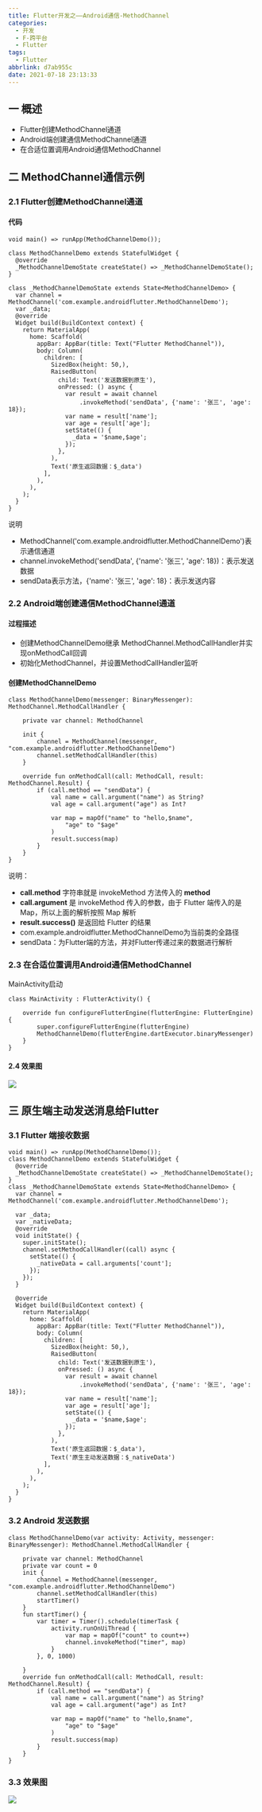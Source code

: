 ```yaml
---
title: Flutter开发之——Android通信-MethodChannel
categories:
  - 开发
  - F-跨平台
  - Flutter
tags:
  - Flutter
abbrlink: d7ab955c
date: 2021-07-18 23:13:33
---
```

## 一 概述

* Flutter创建MethodChannel通道
* Android端创建通信MethodChannel通道
* 在合适位置调用Android通信MethodChannel

<!--more-->

## 二  MethodChannel通信示例

### 2.1 Flutter创建MethodChannel通道

####  代码

```
void main() => runApp(MethodChannelDemo());

class MethodChannelDemo extends StatefulWidget {
  @override
  _MethodChannelDemoState createState() => _MethodChannelDemoState();
}

class _MethodChannelDemoState extends State<MethodChannelDemo> {
  var channel = MethodChannel('com.example.androidflutter.MethodChannelDemo');
  var _data;
  @override
  Widget build(BuildContext context) {
    return MaterialApp(
      home: Scaffold(
        appBar: AppBar(title: Text("Flutter MethodChannel")),
        body: Column(
          children: [
            SizedBox(height: 50,),
            RaisedButton(
              child: Text('发送数据到原生'),
              onPressed: () async {
                var result = await channel
                    .invokeMethod('sendData', {'name': '张三', 'age': 18});
                var name = result['name'];
                var age = result['age'];
                setState(() {
                  _data = '$name,$age';
                });
              },
            ),
            Text('原生返回数据：$_data')
          ],
        ),
      ),
    );
  }
}
```
说明

* MethodChannel('com.example.androidflutter.MethodChannelDemo')表示通信通道
* channel.invokeMethod('sendData', {'name': '张三', 'age': 18})：表示发送数据
* sendData表示方法，{'name': '张三', 'age': 18}：表示发送内容

### 2.2 Android端创建通信MethodChannel通道

#### 过程描述

* 创建MethodChannelDemo继承 MethodChannel.MethodCallHandler并实现onMethodCall回调
* 初始化MethodChannel，并设置MethodCallHandler监听

#### 创建MethodChannelDemo

```
class MethodChannelDemo(messenger: BinaryMessenger): MethodChannel.MethodCallHandler {

    private var channel: MethodChannel

    init {
        channel = MethodChannel(messenger, "com.example.androidflutter.MethodChannelDemo")
        channel.setMethodCallHandler(this)
    }

    override fun onMethodCall(call: MethodCall, result: MethodChannel.Result) {
        if (call.method == "sendData") {
            val name = call.argument("name") as String?
            val age = call.argument("age") as Int?

            var map = mapOf("name" to "hello,$name",
                "age" to "$age"
            )
            result.success(map)
        }
    }
}
```

说明：

* **call.method** 字符串就是 invokeMethod 方法传入的 **method**
* **call.argument** 是 invokeMethod 传入的参数，由于 Flutter 端传入的是 Map，所以上面的解析按照 Map 解析
* **result.success()** 是返回给 Flutter 的结果
* com.example.androidflutter.MethodChannelDemo为当前类的全路径
* sendData：为Flutter端的方法，并对Flutter传递过来的数据进行解析

### 2.3 在合适位置调用Android通信MethodChannel

MainActivity启动

```
class MainActivity : FlutterActivity() {
    
    override fun configureFlutterEngine(flutterEngine: FlutterEngine) {
        super.configureFlutterEngine(flutterEngine)
        MethodChannelDemo(flutterEngine.dartExecutor.binaryMessenger)
    }
}
```

#### 2.4 效果图

![][1]

## 三 原生端主动发送消息给Flutter

### 3.1 Flutter 端接收数据

```
void main() => runApp(MethodChannelDemo());
class MethodChannelDemo extends StatefulWidget {
  @override
  _MethodChannelDemoState createState() => _MethodChannelDemoState();
}
class _MethodChannelDemoState extends State<MethodChannelDemo> {
  var channel = MethodChannel('com.example.androidflutter.MethodChannelDemo');

  var _data;
  var _nativeData;
  @override
  void initState() {
    super.initState();
    channel.setMethodCallHandler((call) async {
      setState(() {
        _nativeData = call.arguments['count'];
      });
    });
  }

  @override
  Widget build(BuildContext context) {
    return MaterialApp(
      home: Scaffold(
        appBar: AppBar(title: Text("Flutter MethodChannel")),
        body: Column(
          children: [
            SizedBox(height: 50,),
            RaisedButton(
              child: Text('发送数据到原生'),
              onPressed: () async {
                var result = await channel
                    .invokeMethod('sendData', {'name': '张三', 'age': 18});
                var name = result['name'];
                var age = result['age'];
                setState(() {
                  _data = '$name,$age';
                });
              },
            ),
            Text('原生返回数据：$_data'),
            Text('原生主动发送数据：$_nativeData')
          ],
        ),
      ),
    );
  }
}
```

### 3.2 Android 发送数据

```
class MethodChannelDemo(var activity: Activity, messenger: BinaryMessenger): MethodChannel.MethodCallHandler {

    private var channel: MethodChannel
    private var count = 0
    init {
        channel = MethodChannel(messenger, "com.example.androidflutter.MethodChannelDemo")
        channel.setMethodCallHandler(this)
        startTimer()
    }
    fun startTimer() {
        var timer = Timer().schedule(timerTask {
            activity.runOnUiThread {
                var map = mapOf("count" to count++)
                channel.invokeMethod("timer", map)
            }
        }, 0, 1000)

    }
    override fun onMethodCall(call: MethodCall, result: MethodChannel.Result) {
        if (call.method == "sendData") {
            val name = call.argument("name") as String?
            val age = call.argument("age") as Int?

            var map = mapOf("name" to "hello,$name",
                "age" to "$age"
            )
            result.success(map)
        }
    }
}
```

### 3.3 效果图
![][2]


[1]:https://jsd.onmicrosoft.cn/gh/PGzxc/CDN/blog-flutter/flutter-channel-native-result.gif
[2]:https://jsd.onmicrosoft.cn/gh/PGzxc/CDN/blog-flutter/flutter-channel-native-2-flutter.gif
